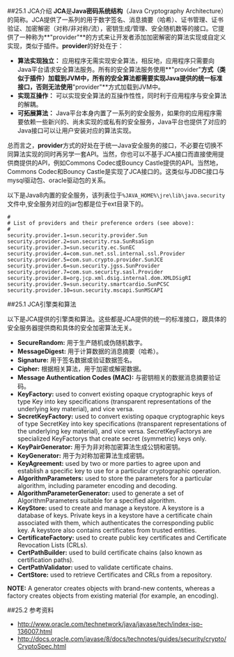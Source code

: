 ##25.1 JCA介绍
**JCA**是**Java密码系统结构**（Java Cryptography Architecture）的简称。JCA提供了一系列的用于数字签名、消息摘要（哈希）、证书管理、证书验证、加密解密（对称/非对称/流），密钥生成/管理、安全随机数等的接口。它提供了一种称为**"provider"**的方式来让开发者添加加密解密的算法实现或自定义实现，类似于插件。**provider**的好处在于：

* **算法实现独立：** 应用程序无需实现安全算法，相反地，应用程序只需要向Java平台请求安全算法服务。所有的安全算法服务使用**"provider"**方式（类似于插件）加载到JVM中，所有的安全算法都需要实现Java提供的统一标准接口，否则无法使用**"provider"**方式加载到JVM中。
* **实现互操作：** 可以实现安全算法的互操作性性，同时利于应用程序与安全算法的解耦。
* **可拓展算法：** Java平台本身内置了一系列的安全服务，如果你的应用程序需要依赖一些新兴的、尚未实现的或私有的安全服务，Java平台也提供了对应的Java接口可以让用户安装对应的算法实现。

总而言之，**provider**方式的好处在于统一Java安全服务的接口，不必要在切换不同算法实现的同时再另学一套API。当然，你也可以不基于JCA接口而直接使用提供商提供的API，例如Commons Codec或Bouncy Castle提供的API。当然地，Commons Codec和Bouncy Castle是实现了JCA接口的。这类似与JDBC接口与mysql驱动包、oracle驱动包的关系。

以下是Java8内置的安全服务，该列表位于`%JAVA_HOME%\jre\lib\java.security`文件中,安全服务对应的jar包都是位于ext目录下的。

```properties
#
# List of providers and their preference orders (see above):
#
security.provider.1=sun.security.provider.Sun
security.provider.2=sun.security.rsa.SunRsaSign
security.provider.3=sun.security.ec.SunEC
security.provider.4=com.sun.net.ssl.internal.ssl.Provider
security.provider.5=com.sun.crypto.provider.SunJCE
security.provider.6=sun.security.jgss.SunProvider
security.provider.7=com.sun.security.sasl.Provider
security.provider.8=org.jcp.xml.dsig.internal.dom.XMLDSigRI
security.provider.9=sun.security.smartcardio.SunPCSC
security.provider.10=sun.security.mscapi.SunMSCAPI
```

##25.1 JCA引擎类和算法

以下是JCA提供的引擎类和算法。这些都是JCA提供的统一的标准接口，跟具体的安全服务器提供商和具体的安全加密算法无关。

* **SecureRandom:** 用于生产随机或伪随机数字。
* **MessageDigest:** 用于计算数据的消息摘要（哈希）。
* **Signature:** 用于签名数据或验证数据签名。
* **Cipher:** 根据相关算法，用于加密或解密数据。 
* **Message Authentication Codes (MAC):** 与密钥相关的数据消息摘要验证码。
* **KeyFactory:** used to convert existing opaque cryptographic keys of type Key into key specifications (transparent representations of the underlying key material), and vice versa.
* **SecretKeyFactory:** used to convert existing opaque cryptographic keys of type SecretKey into key specifications (transparent representations of the underlying key material), and vice versa. SecretKeyFactorys are specialized KeyFactorys that create secret (symmetric) keys only.
* **KeyPairGenerator:** 用于为非对称加密算法生成公钥和密钥。
* **KeyGenerator:** 用于为对称加密算法生成密钥。
* **KeyAgreement:** used by two or more parties to agree upon and establish a specific key to use for a particular cryptographic operation.
* **AlgorithmParameters:** used to store the parameters for a particular algorithm, including parameter encoding and decoding.
* **AlgorithmParameterGenerator:** used to generate a set of AlgorithmParameters suitable for a specified algorithm.
* **KeyStore:** used to create and manage a keystore. A keystore is a database of keys. Private keys in a keystore have a certificate chain associated with them, which authenticates the corresponding public key. A keystore also contains certificates from trusted entities.
* **CertificateFactory:** used to create public key certificates and Certificate Revocation Lists (CRLs).
* **CertPathBuilder:** used to build certificate chains (also known as certification paths).
* **CertPathValidator:** used to validate certificate chains.
* **CertStore:** used to retrieve Certificates and CRLs from a repository.

**NOTE:** A generator creates objects with brand-new contents, whereas a factory creates objects from existing material (for example, an encoding).

##25.2 参考资料
* http://www.oracle.com/technetwork/java/javase/tech/index-jsp-136007.html
* http://docs.oracle.com/javase/8/docs/technotes/guides/security/crypto/CryptoSpec.html